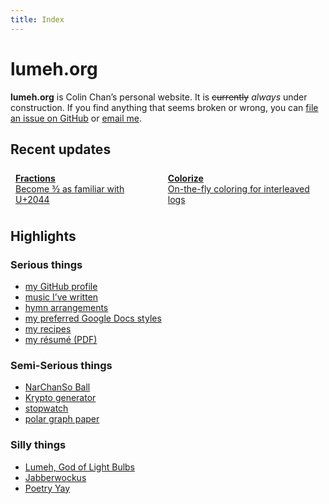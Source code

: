 ```yaml
---
title: Index
---
```


<div class=compact-headings>
<h1 class=hidden>lumeh.org</h1>

**lumeh.org** is Colin Chan’s personal website.  It is <del>currently</del>
<ins style="font-style: italic; text-decoration: none">always</ins>
under <span id=construction>construction</span>. If you find anything that seems
broken or wrong, you can
<a href="https://github.com/kalgynirae/lumeh.org/issues/new" target=_blank>file an
issue on GitHub</a> or <a href="mailto:admin@lumeh.org">email me</a>.

<style>
#construction:hover {text-decoration: underline; cursor: pointer}
</style>
<script>
function toggleConstruction() {
  const construction = document.getElementById("construction");
  if (construction.innerHTML == "construction") {
    construction.innerHTML = '<img alt="construction" src="/image/construction.gif">';
  } else {
    construction.innerHTML = "construction";
  }
}
document.getElementById("construction").addEventListener("click", toggleConstruction);
</script>

## Recent updates

<style>
.recent-updates {
  display: flex;
  gap: 0.5rem;
  > a {
    background: var(--color-bg-dark);
    border-radius: 0.5rem;
    padding: 0.5rem;

    strong {
      display: block;
      font-size: inherit;
      font-weight: 650;
      margin-bottom: 0;
    }
  }
}
</style>
<div class=recent-updates>
  <a href=/wiki/web/fractions/>
    <strong>Fractions</strong>
    <span>Become 3⁄2 as familiar with U+2044</span>
  </a>
  <a href=/wiki/linux/colorize/>
    <strong>Colorize</strong>
    <span>On-the-fly coloring for interleaved logs</span>
  </a>
</div>

## Highlights

### Serious things

*   [my GitHub profile](https://github.com/kalgynirae/)
*   [music I’ve written](/music/)
*   [hymn arrangements](/hymns/)
*   [my preferred Google Docs styles](https://docs.google.com/document/d/1HnU8OpUeEzo_AIq4NqNBGNsGCAvGBrmvfOCYuv5SR5w/edit?usp=sharing)
*   [my recipes](/recipes/)
*   [my résumé (PDF)](/files/Colin%20Chan%20resume%202025-06.pdf)

### Semi-Serious things

*   [NarChanSo Ball](/wiki/games/narchanso-ball/)
*   [Krypto generator](/tools/krypto-generator/)
*   [stopwatch](/tools/stopwatch/)
*   [polar graph paper](/media/polar%20graph%20paper.pdf)

### Silly things

*   [Lumeh, God of Light Bulbs](/poetry/lumeh-god-of-light-bulbs/)
*   [Jabberwockus](/poetry/jabberwockus/)
*   [Poetry Yay](/poetry/poetry-yay/)

</div>

